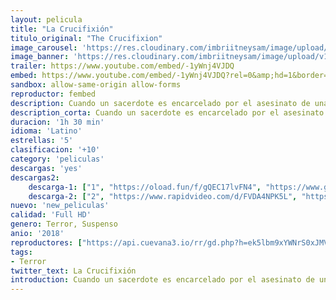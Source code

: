 ```yaml
---
layout: pelicula
title: "La Crucifixión"
titulo_original: "The Crucifixion"
image_carousel: 'https://res.cloudinary.com/imbriitneysam/image/upload/v1543195392/cruxi-poster-min.jpg'
image_banner: 'https://res.cloudinary.com/imbriitneysam/image/upload/v1543195392/cruxi-banner-min.jpg'
trailer: https://www.youtube.com/embed/-1yWnj4VJDQ
embed: https://www.youtube.com/embed/-1yWnj4VJDQ?rel=0&amp;hd=1&border=0&wmode=opaque&enablejsapi=1&modestbranding=1&controls=1&showinfo=1
sandbox: allow-same-origin allow-forms
reproductor: fembed
description: Cuando un sacerdote es encarcelado por el asesinato de una monja sobre la que estaba realizando un exorcismo, una periodista se esfuerza por determinar si de hecho asesinó a un enfermo mental o si perdió la batalla con una presencia demoníaca.
description_corta: Cuando un sacerdote es encarcelado por el asesinato de una monja sobre la que estaba realizando un exorcismo, una periodista se esfuerza por determinar si de hecho asesinó a un enfermo mental o si perdió la batalla con una presencia demoníaca.
duracion: '1h 30 min'
idioma: 'Latino'
estrellas: '5'
clasificacion: '+10'
category: 'peliculas'
descargas: 'yes'
descargas2:
    descarga-1: ["1", "https://oload.fun/f/gQEC17lvFN4", "https://www.google.com/s2/favicons?domain=openload.co","OpenLoad","https://res.cloudinary.com/imbriitneysam/image/upload/v1541473684/mexico.png", "Latino", "Full HD"]
    descarga-2: ["2", "https://www.rapidvideo.com/d/FVDA4NPK5L", "https://www.google.com/s2/favicons?domain=www.rapidvideo.com","RapidVideo","https://res.cloudinary.com/imbriitneysam/image/upload/v1541473684/mexico.png", "Latino", "Full HD"]
nuevo: 'new_peliculas'
calidad: 'Full HD'
genero: Terror, Suspenso
anio: '2018'
reproductores: ["https://api.cuevana3.io/rr/gd.php?h=ek5lbm9xYWNrS0xJMVp5b21KREk0dFBLbjVkaHhkRGdrOG1jbnBpUnhhS1ZzWWxwZFp1WHZiZW1lSGlaemRUWHA1UmdmNHkzMjhLbjNaZGpxN0hGdzV1U3FadVkyUT09"]
tags:
- Terror
twitter_text: La Crucifixión
introduction: Cuando un sacerdote es encarcelado por el asesinato de una monja sobre la que estaba realizando un exorcismo, una periodista se esfuerza por determinar si de hecho asesinó a un enfermo mental o si perdió la batalla con una presencia demoníaca.
---
```



 







